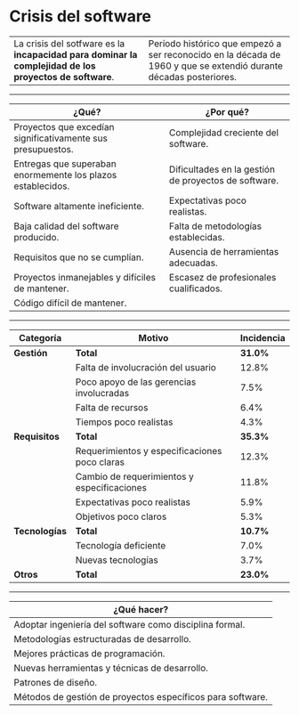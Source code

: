# Crisis del software

<div align=center>

|||
|-|-|
|La crisis del sotfware es la **incapacidad para dominar la complejidad de los proyectos de software**.|Período histórico que empezó a ser reconocido en la década de 1960 y que se extendió durante décadas posteriores.

---

|¿Qué?|¿Por qué?|
|-|-|
|Proyectos que excedían significativamente sus presupuestos.|Complejidad creciente del software.
|Entregas que superaban enormemente los plazos establecidos.|Dificultades en la gestión de proyectos de software.
|Software altamente ineficiente.|Expectativas poco realistas.
|Baja calidad del software producido.|Falta de metodologías establecidas.
|Requisitos que no se cumplían.|Ausencia de herramientas adecuadas.
|Proyectos inmanejables y difíciles de mantener.|Escasez de profesionales cualificados.
|Código difícil de mantener.|

---

|Categoría|Motivo|Incidencia|
|-|-|-|
| **Gestión** | **Total** | **31.0%** |
|| Falta de involucración del usuario | 12.8% |
|| Poco apoyo de las gerencias involucradas | 7.5% |
|| Falta de recursos | 6.4% |
|| Tiempos poco realistas | 4.3% |
|**Requisitos** | **Total** | **35.3%** |
|| Requerimientos y especificaciones poco claras | 12.3% |
|| Cambio de requerimientos y especificaciones | 11.8% |
|| Expectativas poco realistas | 5.9% |
|| Objetivos poco claros | 5.3% |
|**Tecnologías** | **Total** | **10.7%** |
|| Tecnología deficiente | 7.0% |
|| Nuevas tecnologías | 3.7% |
|**Otros** | **Total** | **23.0%** |

---

|¿Qué hacer?|
|-|
|Adoptar ingeniería del software como disciplina formal.|
|Metodologías estructuradas de desarrollo.|
|Mejores prácticas de programación.|
|Nuevas herramientas y técnicas de desarrollo.|
|Patrones de diseño.|
|Métodos de gestión de proyectos específicos para software.|

</div>
